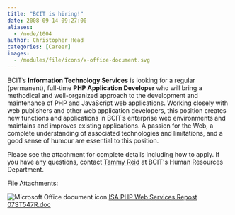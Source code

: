 ```yaml
---
title: "BCIT is hiring!"
date: 2008-09-14 09:27:00
aliases:
  - /node/1004
author: Christopher Head
categories: [Career]
images:
  - /modules/file/icons/x-office-document.svg
---
```


BCIT’s **Information Technology Services** is looking for a regular (permanent), full-time **PHP Application Developer** who will bring a methodical and well-organized approach to the development and maintenance of PHP and JavaScript web applications. Working closely with web publishers and other web application developers, this position creates new functions and applications in BCIT’s enterprise web environments and maintains and improves existing applications. A passion for the Web, a complete understanding of associated technologies and limitations, and a good sense of humour are essential to this position.

Please see the attachment for complete details including how to apply. If you have any questions, contact [Tammy Reid](/cdn-cgi/l/email-protection#3165505c5c486e6354585571535258451f5250) at BCIT's Human Resources Department.

File Attachments:

![Microsoft Office document icon](/modules/file/icons/x-office-document.svg "application/msword") [ISA PHP Web Services Repost 07ST547R.doc](https://ubccsss.org/files/ISA%20PHP%20Web%20Services%20Repost%2007ST547R.doc)
